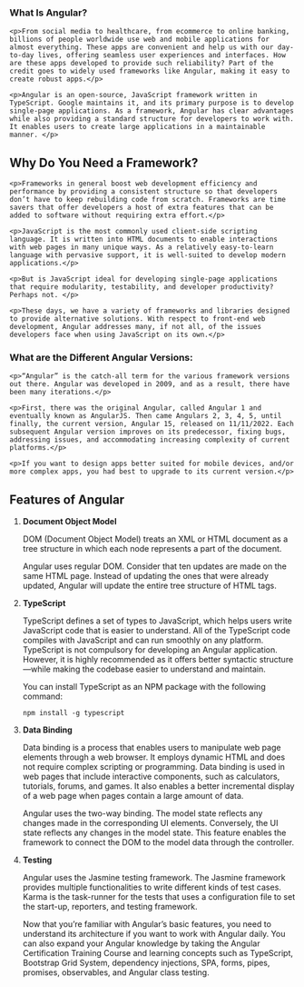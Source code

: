 ### What Is Angular?
    <p>From social media to healthcare, from ecommerce to online banking, billions of people worldwide use web and mobile applications for almost everything. These apps are convenient and help us with our day-to-day lives, offering seamless user experiences and interfaces. How are these apps developed to provide such reliability? Part of the credit goes to widely used frameworks like Angular, making it easy to create robust apps.</p>

    <p>Angular is an open-source, JavaScript framework written in TypeScript. Google maintains it, and its primary purpose is to develop single-page applications. As a framework, Angular has clear advantages while also providing a standard structure for developers to work with. It enables users to create large applications in a maintainable manner. </p>

## Why Do You Need a Framework?
    <p>Frameworks in general boost web development efficiency and performance by providing a consistent structure so that developers don’t have to keep rebuilding code from scratch. Frameworks are time savers that offer developers a host of extra features that can be added to software without requiring extra effort.</p>

    <p>JavaScript is the most commonly used client-side scripting language. It is written into HTML documents to enable interactions with web pages in many unique ways. As a relatively easy-to-learn language with pervasive support, it is well-suited to develop modern applications.</p>

    <p>But is JavaScript ideal for developing single-page applications that require modularity, testability, and developer productivity? Perhaps not. </p>

    <p>These days, we have a variety of frameworks and libraries designed to provide alternative solutions. With respect to front-end web development, Angular addresses many, if not all, of the issues developers face when using JavaScript on its own.</p>


### What are the Different Angular Versions: 
    <p>“Angular” is the catch-all term for the various framework versions out there. Angular was developed in 2009, and as a result, there have been many iterations.</p>

    <p>First, there was the original Angular, called Angular 1 and eventually known as AngularJS. Then came Angulars 2, 3, 4, 5, until finally, the current version, Angular 15, released on 11/11/2022. Each subsequent Angular version improves on its predecessor, fixing bugs, addressing issues, and accommodating increasing complexity of current platforms.</p>

    <p>If you want to design apps better suited for mobile devices, and/or more complex apps, you had best to upgrade to its current version.</p>

## Features of Angular

1. <b>Document Object Model </b>
    <p>DOM (Document Object Model) treats an XML or HTML document as a tree structure in which each node represents a part of the document.</p>
    <p>Angular uses regular DOM. Consider that ten updates are made on the same HTML page. Instead of updating the ones that were already updated, Angular will update the entire tree structure of HTML tags.</p>

2. <b>TypeScript </b>
    <p>TypeScript defines a set of types to JavaScript, which helps users write JavaScript code that is easier to understand. All of the TypeScript code compiles with JavaScript and can run smoothly on any platform. TypeScript is not compulsory for developing an Angular application. However, it is highly recommended as it offers better syntactic structure—while making the codebase easier to understand and maintain. </p>

    You can install TypeScript as an NPM package with the following command:
    ```
    npm install -g typescript
    ```

3. <b>Data Binding</b>
    <p>Data binding is a process that enables users to manipulate web page elements through a web browser. It employs dynamic HTML and does not require complex scripting or programming. Data binding is used in web pages that include interactive components, such as calculators, tutorials, forums, and games. It also enables a better incremental display of a web page when pages contain a large amount of data. </p>

    <p>Angular uses the two-way binding. The model state reflects any changes made in the corresponding UI elements. Conversely, the UI state reflects any changes in the model state. This feature enables the framework to connect the DOM to the model data through the controller.</p>


4. <b>Testing </b>

    <p>Angular uses the Jasmine testing framework. The Jasmine framework provides multiple functionalities to write different kinds of test cases. Karma is the task-runner for the tests that uses a configuration file to set the start-up, reporters, and testing framework.</p>

    <p>Now that you’re familiar with Angular’s basic features, you need to understand its architecture if you want to work with Angular daily. You can also expand your Angular knowledge by taking the Angular Certification Training Course and learning concepts such as TypeScript, Bootstrap Grid System, dependency injections, SPA, forms, pipes, promises, observables, and Angular class testing.</p>
